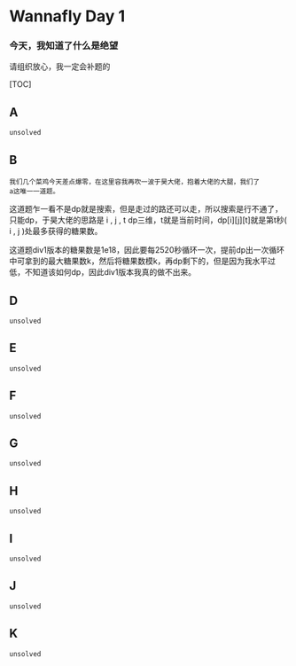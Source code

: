 # Wannafly Day 1

### 今天，我知道了什么是绝望
请组织放心，我一定会补题的

[TOC]

## A
	unsolved
## B
	我们几个菜鸡今天差点爆零，在这里容我再吹一波于昊大佬，抱着大佬的大腿，我们了
	a这唯一一道题。
这道题乍一看不是dp就是搜索，但是走过的路还可以走，所以搜索是行不通了，只能dp，于昊大佬的思路是 i , j , t dp三维，t就是当前时间，dp[i][j][t]就是第t秒( i , j )处最多获得的糖果数。

这道题div1版本的糖果数是1e18，因此要每2520秒循环一次，提前dp出一次循环中可拿到的最大糖果数k，然后将糖果数模k，再dp剩下的，但是因为我水平过低，不知道该如何dp，因此div1版本我真的做不出来。
## D
	unsolved
## E
	unsolved
## F
	unsolved
## G
	unsolved
## H
	unsolved
## I
	unsolved
## J
	unsolved
## K
	unsolved
